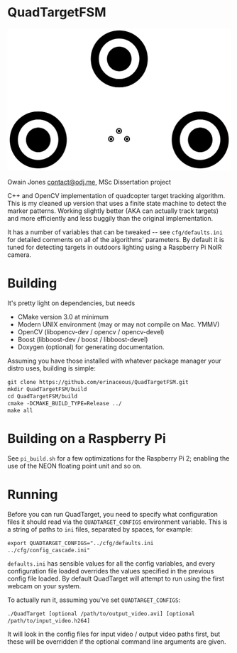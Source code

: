 # QuadTargetFSM

![What a landing target looks like](https://raw.githubusercontent.com/erinaceous/QuadTargetFSM/master/Target.png)

Owain Jones <contact@odj.me>, MSc Dissertation project

C++ and OpenCV implementation of quadcopter target tracking algorithm.
This is my cleaned up version that uses a finite state machine to detect the
marker patterns. Working slightly better (AKA can actually track targets)
and more efficiently and less buggily than the original implementation.

It has a number of variables that can be tweaked -- see `cfg/defaults.ini` for
detailed comments on all of the algorithms' parameters. By default it is tuned
for detecting targets in outdoors lighting using a Raspberry Pi NoIR camera.

Building
========

It's pretty light on dependencies, but needs
* CMake version 3.0 at minimum
* Modern UNIX environment (may or may not compile on Mac. YMMV)
* OpenCV (libopencv-dev / opencv / opencv-devel)
* Boost (libboost-dev / boost / libboost-devel)
* Doxygen (optional) for generating documentation.

Assuming you have those installed with whatever package manager your distro
uses, building is simple:

    git clone https://github.com/erinaceous/QuadTargetFSM.git
    mkdir QuadTargetFSM/build
    cd QuadTargetFSM/build
    cmake -DCMAKE_BUILD_TYPE=Release ../
    make all
    
Building on a Raspberry Pi
==========================

See `pi_build.sh` for a few optimizations for the Raspberry Pi 2; enabling the
use of the NEON floating point unit and so on.

Running
=======

Before you can run QuadTarget, you need to specify what configuration files
it should read via the `QUADTARGET_CONFIGS` environment variable. This is a
string of paths to `ini` files, separated by spaces, for example:

    export QUADTARGET_CONFIGS="../cfg/defaults.ini ../cfg/config_cascade.ini"
    
`defaults.ini` has sensible values for all the config variables, and every
configuration file loaded overrides the values specified in the previous config
file loaded. By default QuadTarget will attempt to run using the first webcam
on your system.

To actually run it, assuming you've set `QUADTARGET_CONFIGS`:

    ./QuadTarget [optional /path/to/output_video.avi] [optional /path/to/input_video.h264]
    
It will look in the config files for input video / output video paths first, but
these will be overridden if the optional command line arguments are given.
